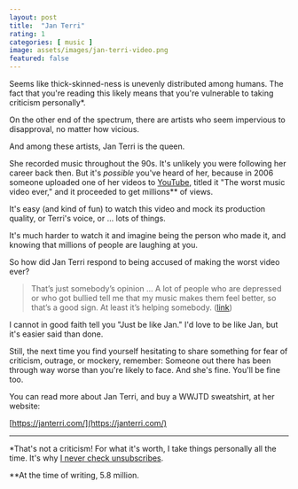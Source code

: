 ```yaml
---
layout: post
title:  "Jan Terri"
rating: 1
categories: [ music ]
image: assets/images/jan-terri-video.png
featured: false
---
```


Seems like thick-skinned-ness is unevenly distributed among humans. The fact that you're reading this likely means that you're vulnerable to taking criticism personally*.

On the other end of the spectrum, there are artists who seem impervious to disapproval, no matter how vicious.

And among these artists, Jan Terri is the queen.

She recorded music throughout the 90s. It's unlikely you were following her career back then. But it's _possible_ you've heard of her, because in 2006 someone uploaded one of her videos to [YouTube](https://www.youtube.com/watch?v=OE2l6CPna4M), titled it "The worst music video ever," and it proceeded to get millions** of views.

It's easy (and kind of fun) to watch this video and mock its production quality, or Terri's voice, or ... lots of things.

It's much harder to watch it and imagine being the person who made it, and knowing that millions of people are laughing at you.

So how did Jan Terri respond to being accused of making the worst video ever?

> That’s just somebody’s opinion ... A lot of people who are depressed or who got bullied tell me that my music makes them feel better, so that’s a good sign. At least it’s helping somebody. ([link](https://www.laweekly.com/losing-you-internet-sensation-jan-terri-is-laying-low-in-lake-elsinore/))

I cannot in good faith tell you "Just be like Jan." I'd love to be like Jan, but it's easier said than done.

Still, the next time you find yourself hesitating to share something for fear of criticism, outrage, or mockery, remember: Someone out there has been through way worse than you're likely to face. And she's fine. You'll be fine too.

You can read more about Jan Terri, and buy a WWJTD sweatshirt, at her website:

[https://janterri.com/](https://janterri.com/)

---

*That's not a criticism! For what it's worth, I take things personally all the time. It's why [I never check unsubscribes](https://briandavidhall.com/newsletter).

**At the time of writing, 5.8 million.

